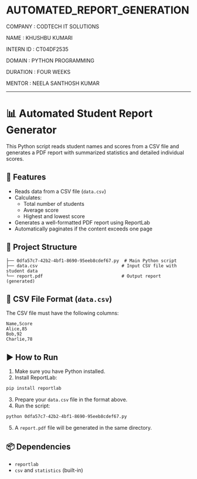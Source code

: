 # AUTOMATED_REPORT_GENERATION

COMPANY : CODTECH IT SOLUTIONS

NAME : KHUSHBU KUMARI

INTERN ID : CT04DF2535

DOMAIN : PYTHON PROGRAMMING

DURATION : FOUR WEEKS

MENTOR : NEELA SANTHOSH KUMAR

---

# 📊 Automated Student Report Generator

This Python script reads student names and scores from a CSV file and generates a PDF report with summarized statistics and detailed individual scores.

## 🧰 Features

- Reads data from a CSV file (`data.csv`)
- Calculates:
  - Total number of students
  - Average score
  - Highest and lowest score
- Generates a well-formatted PDF report using ReportLab
- Automatically paginates if the content exceeds one page

## 📁 Project Structure

```
├── 0dfa57c7-42b2-4bf1-8690-95eeb8cdef67.py  # Main Python script
├── data.csv                                # Input CSV file with student data
└── report.pdf                              # Output report (generated)
```

## 📄 CSV File Format (`data.csv`)

The CSV file must have the following columns:

```
Name,Score
Alice,85
Bob,92
Charlie,78
```

## ▶️ How to Run

1. Make sure you have Python installed.
2. Install ReportLab:

```bash
pip install reportlab
```

3. Prepare your `data.csv` file in the format above.
4. Run the script:

```bash
python 0dfa57c7-42b2-4bf1-8690-95eeb8cdef67.py
```

5. A `report.pdf` file will be generated in the same directory.

## 📦 Dependencies

- `reportlab`
- `csv` and `statistics` (built-in)

